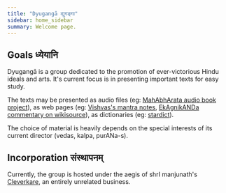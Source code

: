 ```yaml
---
title: "Dyugangā द्युगङ्गा"
sidebar: home_sidebar
summary: Welcome page.
---
```


## Goals ध्येयानि
Dyugangā is a group dedicated to the promotion of ever-victorious Hindu ideals and arts. It's current focus is in presenting important texts for easy study.

The texts may be presented as audio files (eg: [MahAbhArata audio book project](../../projects/audio/mbh-audio/)), as web pages (eg: [Vishvas's mantra notes](https://vvasuki.github.io/saMskAra/mantra/agni/paravastu-saama/mahAvaishvAnara-vratam/), [EkAgnikANDa commentary on wikisource](https://sa.wikisource.org/s/1vnh)), as dictionaries (eg: [stardict](https://sanskrit-coders.github.io/dictionaries/offline/)).

The choice of material is heavily depends on the special interests of its current director (vedas, kalpa, purANa-s).

## Incorporation संस्थापनम्
Currently, the group is hosted under the aegis of shrI manjunath's [Cleverkare](cleverkare.com), an entirely unrelated business.